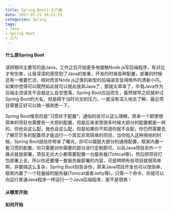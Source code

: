 ```yaml
---
title: Spring Boot1-入门篇
date: 2017-07-21 16:21:53
categories: Spring
tags:
- Java
- Spring Boot
- 入门
---
```


#### 什么是Spring Boot
读研期间主要写的是Java，工作之后开始更多地接触Node.js写后端程序，有对比才有伤害，让我深深的感受到了Java的笨重，开发的时候各种配置，部署的时候还有一堆要忙活，相对而言Node.js之类的新型的后端语言显得格外的清新小巧。如果你觉得可以既然如此就可以就此放弃Java了，那就太草率了，毕竟Java作为后端主流语言不会就这么自甘堕落，Spring Boot应运而生，虽然很早之前就听过Spring Boot的大名，但是碍于当时论文的压力，一直没有深入地去了解，最近项目需要正好可以搞一搞熟悉一下。

Spring Boot推崇的是”习惯优于配置“，通俗的说可以这么理解，原来一个即使很简单的项目也需要有一大把的配置，但是后来发现很多时候大部分的配置都是一样的，你也会这么配，我也会这么配，但是如果你不知道你就不会配，你仍然需要去了解茫茫多的配置项才能运行一个其实非常简单的项目，当你陷入这种境地的时候，Spring Boot就给你带来了曙光，你可以摆脱大部分的通用配置，框架内置一套习惯的配置，你只需要对你需要的部分进行定制即可。以前Java项目另外一个痛点就是部署，项目无论大小都需要配置一台服务器(Tomcat等)，然后把项目打包部署上去，所以你还要懂一套服务器部署的内容，可是明明有些项目就很简单啊，非要搞这么复杂，Spring Boot则告诉你，原来Java项目开发也可以很简单，框架内置了一个轻量级的服务器(Tomcat或者Jetty等)，只需一个命令，你就可以向运行普通Java程序一样运行一个Java后端程序，是不是很爽！


#### 从哪里开始


#### 如何开始
